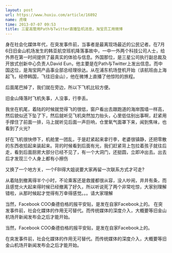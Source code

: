 ```yaml
---
layout: post
url: https://www.huxiu.com/article/16892
name: 虎嗅
time: 2013-07-07 09:53
title: 三星高管用Path与Twitter直播坠机消息，淘宝员工用微博
---
```

身在社会化媒体年代，在突发事件前，当事者是最离现场最近的公民记者。在7月6日旧金山机场发生的韩亚航空班机降落事故中，一中一外两个科技公司人士，给外界在第一时间提供了最真实的体验与信息。外国那位，是三星公司执行副总裁及开放式创新中心负责人David Eun，他主要是在Path与Twitter上发出信息。而中国这位，是淘宝网产品事业部总经理徐达。从在浦东机场登机开始（该航班由上海起飞，经停韩国，飞往旧金山），他在微博上直播了他惊险的旅程。

后面尾巴掉了，我们就在旁边，所以下飞机比较方便。

旧金山降落时飞机失事，人没事，行李丢。

我坐在机尾，着陆的时候就觉得飞的很低，窗户看出去跟跑道的海岸围墙一样高，然后貌似还下坠了下，然后就听见飞机突然加力抬头，心里低估别出事啊，赶紧用手撑住了前面一排，马上就听见后面一声巨响，仓里氧气面罩下来，闻到焦味，也看到了火光?

好在飞机很快停下，机舱里一团乱，于是赶紧起来拿行李，老婆很镇静，还把零散的东西收拾起来装起来。背的时候看到后面有光，我们赶紧背上包拉着孩子就往后走，看到后面厨房大部分已经不见了，有一个大洞门，还挺圆，立即冲出去。出去后才发现三个人身上都有小擦伤

又换了一个地方关，一个FBI得大姐说要大家再留一次联系方式才可走?

从着陆到撤离得半个小时，不论乘客还是救援都很从容，没人吵闹，井井有条，而且感觉火大起来得时候已经撤离了好久，所以听说死了两个非常吃惊，大家别理解错啦，从那时候起才觉得有万幸得感觉。。。请大家理解

当然，Facebook COO桑德伯格的报平安贴，是发在自家Facebook上的。 在突发事件前，社会化媒体的作用无可替代。而传统媒体的深度介入，大概要等旧金山机场开新闻发布会之后才能开始。

当然，Facebook COO桑德伯格的报平安贴，是发在自家Facebook上的。

在突发事件前，社会化媒体的作用无可替代。而传统媒体的深度介入，大概要等旧金山机场开新闻发布会之后才能开始。

